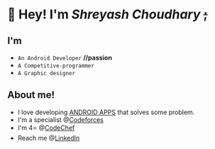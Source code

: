 # 👋 Hey! I'm *Shreyash* *Choudhary* ~~;~~

## I'm 
- `An Android Developer`  **//passion**
- `A Competitive-programmer` 
- `A Graphic designer` 

## About me!
- I love developing [ANDROID APPS](https://github.com/shreyashcode?tab=repositories) that solves some problem.
- I'm a specialist @[Codeforces](https://codeforces.com/profile/shreyash1488)
- I'm 4[](https://emojipedia.org/star/)⭐ @[CodeChef](https://www.codechef.com/users/shreyash1488)
- Reach me @[LinkedIn](https://www.linkedin.com/in/shreyashajaychoudhary/)

